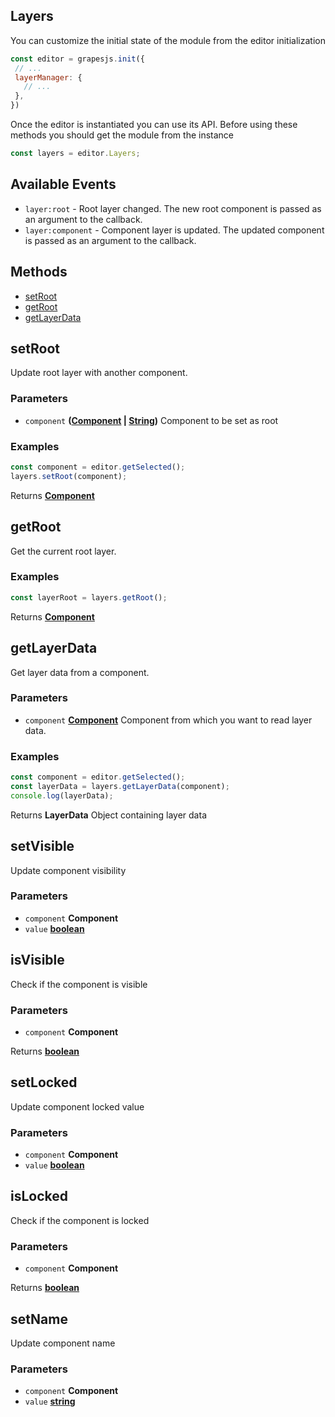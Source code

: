 <!-- Generated by documentation.js. Update this documentation by updating the source code. -->

## Layers

You can customize the initial state of the module from the editor initialization

```js
const editor = grapesjs.init({
 // ...
 layerManager: {
   // ...
 },
})
```

Once the editor is instantiated you can use its API. Before using these methods you should get the module from the instance

```js
const layers = editor.Layers;
```

## Available Events

*   `layer:root` - Root layer changed. The new root component is passed as an argument to the callback.
*   `layer:component` - Component layer is updated. The updated component is passed as an argument to the callback.

## Methods

*   [setRoot][1]
*   [getRoot][2]
*   [getLayerData][3]

[Page]: page.html

[Component]: component.html

## setRoot

Update root layer with another component.

### Parameters

*   `component` **([Component] | [String][4])** Component to be set as root

### Examples

```javascript
const component = editor.getSelected();
layers.setRoot(component);
```

Returns **[Component]** 

## getRoot

Get the current root layer.

### Examples

```javascript
const layerRoot = layers.getRoot();
```

Returns **[Component]** 

## getLayerData

Get layer data from a component.

### Parameters

*   `component` **[Component]** Component from which you want to read layer data.

### Examples

```javascript
const component = editor.getSelected();
const layerData = layers.getLayerData(component);
console.log(layerData);
```

Returns **LayerData** Object containing layer data

## setVisible

Update component visibility

### Parameters

*   `component` **Component** 
*   `value` **[boolean][5]** 

## isVisible

Check if the component is visible

### Parameters

*   `component` **Component** 

Returns **[boolean][5]** 

## setLocked

Update component locked value

### Parameters

*   `component` **Component** 
*   `value` **[boolean][5]** 

## isLocked

Check if the component is locked

### Parameters

*   `component` **Component** 

Returns **[boolean][5]** 

## setName

Update component name

### Parameters

*   `component` **Component** 
*   `value` **[string][4]** 

[1]: #setroot

[2]: #getroot

[3]: #getlayerdata

[4]: https://developer.mozilla.org/docs/Web/JavaScript/Reference/Global_Objects/String

[5]: https://developer.mozilla.org/docs/Web/JavaScript/Reference/Global_Objects/Boolean
